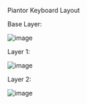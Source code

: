 Piantor Keyboard Layout

Base Layer:

![image](https://github.com/The-Computer-Cowboy/Keyboards/assets/175343518/6f460272-73f0-4eae-a7b4-0559f7c39353)

Layer 1:

![image](https://github.com/The-Computer-Cowboy/Keyboards/assets/175343518/8fe07674-f3de-404f-8983-e23bb8294e86)

Layer 2:

![image](https://github.com/The-Computer-Cowboy/Keyboards/assets/175343518/326f36bd-84b2-4463-8cba-abd4fc1bbcd1)
